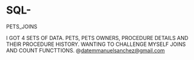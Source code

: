 # SQL-
PETS_JOINS

I GOT 4 SETS OF DATA. PETS, PETS OWNERS, PROCEDURE DETAILS AND THEIR PROCEDURE HISTORY. WANTING TO CHALLENGE MYSELF  JOINS AND COUNT FUNCTTIONS. 
@datemmanuelsanchez@gmail.com
